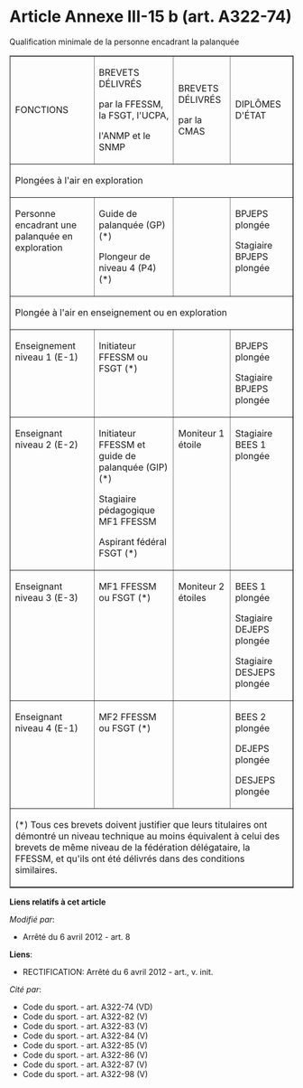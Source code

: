 # Article Annexe III-15 b (art. A322-74)

Qualification minimale de la personne encadrant la palanquée

<table cellpadding="0" width="680" border="1">
  <tbody>
    <tr>
      <td>

FONCTIONS

</td>
      <td>

BREVETS DÉLIVRÉS

par la FFESSM, la FSGT, l'UCPA,

l'ANMP et le SNMP

</td>
      <td>

BREVETS DÉLIVRÉS

par la CMAS

</td>
      <td>

DIPLÔMES D'ÉTAT

</td>
    </tr>
    <tr>
      <td colspan="4">

Plongées à l'air en exploration

</td>
    </tr>
    <tr>
      <td valign="top" align="left">

Personne encadrant une palanquée en exploration

</td>
      <td align="left" valign="top">

Guide de palanquée (GP) (*)

Plongeur de niveau 4 (P4) (*)

</td>
      <td valign="top" align="left">
      </td><td align="left" valign="top">

BPJEPS plongée

Stagiaire BPJEPS plongée

</td>
    </tr>
    <tr>
      <td colspan="4">

Plongée à l'air en enseignement ou en exploration

</td>
    </tr>
    <tr>
      <td valign="top">

Enseignement niveau 1 (E-1)

</td>
      <td valign="top">

Initiateur FFESSM ou FSGT (*)

</td>
      <td valign="top">

</td>
      <td valign="top">

BPJEPS plongée

Stagiaire BPJEPS plongée

</td>
    </tr>
    <tr>
      <td valign="top">

Enseignant niveau 2 (E-2)

</td>
      <td valign="top">

Initiateur FFESSM et guide de palanquée (GIP) (*)

Stagiaire pédagogique MF1 FFESSM

Aspirant fédéral FSGT (*)

</td>
      <td valign="top">

Moniteur 1 étoile

</td>
      <td valign="top">

Stagiaire BEES 1 plongée

</td>
    </tr>
    <tr>
      <td valign="top">

Enseignant niveau 3 (E-3)

</td>
      <td valign="top">

MF1 FFESSM ou FSGT (*)

</td>
      <td valign="top">

Moniteur 2 étoiles

</td>
      <td valign="top">

BEES 1 plongée

Stagiaire DEJEPS plongée

Stagiaire DESJEPS plongée

</td>
    </tr>
    <tr>
      <td valign="top">

Enseignant niveau 4 (E-1)

</td>
      <td valign="top">

MF2 FFESSM ou FSGT (*)

</td>
      <td valign="top">
      </td><td valign="top">

BEES 2 plongée

DEJEPS plongée

DESJEPS plongée 

</td>
    </tr>
    <tr>
      <td colspan="4">

(*) Tous ces brevets doivent justifier que leurs titulaires ont démontré un niveau technique au moins équivalent à celui des
brevets de même niveau de la fédération délégataire, la FFESSM, et qu'ils ont été délivrés dans des conditions similaires.

</td>
    </tr>
  </tbody>
</table>

**Liens relatifs à cet article**

_Modifié par_:

  - Arrêté du 6 avril 2012 - art. 8

**Liens**:

  - RECTIFICATION: Arrêté du 6 avril 2012 - art., v. init.

_Cité par_:

  - Code du sport. - art. A322-74 (VD)
  - Code du sport. - art. A322-82 (V)
  - Code du sport. - art. A322-83 (V)
  - Code du sport. - art. A322-84 (V)
  - Code du sport. - art. A322-85 (V)
  - Code du sport. - art. A322-86 (V)
  - Code du sport. - art. A322-87 (V)
  - Code du sport. - art. A322-98 (V)
